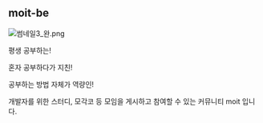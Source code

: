 ## moit-be

![썸네일3_완.png](https://prod-files-secure.s3.us-west-2.amazonaws.com/898ec95e-e5aa-4307-8703-c3b69a7b0123/111807da-9e0a-4841-b700-e8623ec9761f/%E1%84%8A%E1%85%A5%E1%86%B7%E1%84%82%E1%85%A6%E1%84%8B%E1%85%B5%E1%86%AF3_%E1%84%8B%E1%85%AA%E1%86%AB.png)

평생 공부하는! 

혼자 공부하다가 지친! 

공부하는 방법 자체가 역량인!

개발자를 위한 스터디, 모각코 등 모임을 게시하고 참여할 수 있는 커뮤니티 moit 입니다.


